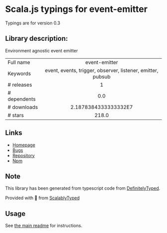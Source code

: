 
# Scala.js typings for event-emitter

Typings are for version 0.3

## Library description:
Environment agnostic event emitter

|                    |                 |
| ------------------ | :-------------: |
| Full name          | event-emitter |
| Keywords           | event, events, trigger, observer, listener, emitter, pubsub |
| # releases         | 1 |
| # dependents       | 0.0 |
| # downloads        | 2.1878384333333332E7 |
| # stars            | 218.0 |

## Links
- [Homepage](https://github.com/medikoo/event-emitter#readme)
- [Bugs](https://github.com/medikoo/event-emitter/issues)
- [Repository](https://github.com/medikoo/event-emitter)
- [Npm](https://www.npmjs.com/package/event-emitter)
    


## Note
This library has been generated from typescript code from [DefinitelyTyped](https://definitelytyped.org).

Provided with :purple_heart: from [ScalablyTyped](https://github.com/oyvindberg/ScalablyTyped)

## Usage
See [the main readme](../../readme.md) for instructions.


